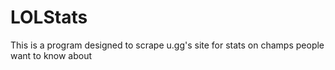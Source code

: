 # LOLStats
This is a program designed to scrape u.gg's site for stats on champs people want to know about
